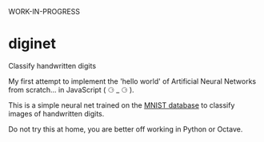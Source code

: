 WORK-IN-PROGRESS

# diginet

Classify handwritten digits

My first attempt to implement the 'hello world' of Artificial Neural Networks from scratch... in JavaScript ( ⚆ _ ⚆ ).

This is a simple neural net trained on the [MNIST database](http://yann.lecun.com/exdb/mnist/) to classify images of handwritten digits.

Do not try this at home, you are better off working in Python or Octave.
